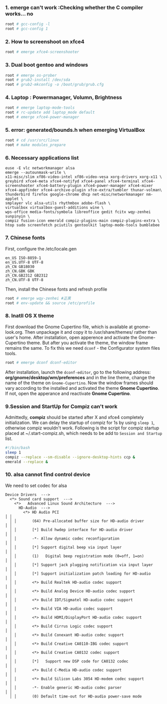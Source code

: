 ### 1. emerge can't work :Checking whether the C compiler works... no
```bash
root # gcc-config -l
root # gcc-config 1
```
### 2. How to screenshoot on xfce4
```bash
root # emerge xfce4-screenshooter
```
### 3. Dual boot gentoo and windows
```bash
root # emerge os-prober
root # grub2-install /dev/sda
root # grub2-mkconfig -o /boot/grub/grub.cfg
```

### 4. Laptop : Powermanager, Volumn, Brightness
```bash
root # emerge laptop-mode-tools
root # rc-update add laptop_mode default
root # emerge xfce4-power-manager
```
### 5. error: generated/bounds.h when emerging VirtualBox
```bash
root # cd /usr/src/linux
root # make modules_prepare
```
### 6. Necessary applications list
```
euse -E vlc networkmanager alsa
emerge --autounmask-write \
x11-misc/slim xf86-video-intel xf86-video-vesa xorg-drivers xorg-x11 \
greybird xfce4-meta xfce4-notifyd xfce4-panel xfce4-terminal xfce4-screenshooter xfce4-battery-plugin xfce4-power-manager xfce4-mixer xfce4-appfinder xfce4-archive-plugin xfce-extra/tumbler thunar-volman\
thunderbird firefox google-chrome dhcp net-misc/networkmanager nm-applet \
smplayer vlc alsa-utils rhythmbox adobe-flash \
virtualbox virtualbox-guest-additions wine \
wps-office media-fonts/symbola libreoffice gedit fcitx wqy-zenhei sunpinyin \
compiz fusion-icon emerald compiz-plugins-main compiz-plugins-extra \
htop sudo screenfetch pciutils gentoolkit laptop-mode-tools bumblebee 
```
### 7. Chinese fonts
First, configure the /etc/locale.gen
```
en_US ISO-8859-1
en_US.UTF-8 UTF-8
zh_CN GB18030
zh_CN.GBK GBK
zh_CN.GB2312 GB2312
zh_CN.UTF-8 UTF-8
```
Then, install the Chinese fonts and refresh profile
```bash
root # emerge wqy-zenhei #正黑
root # env-update && source /etc/profile
```
### 8. Inatll OS X theme
First download the Gnome Cupertino file, which is available at gnome-look.org. Then unpackage it and copy it to /usr/share/themes/ rather than user's home.
After installation, open apperence and activate the Gnome-Cupertino theme. But after you activate the theme, the window frame remains the same. To fix this we need `dconf` - the Configurator system files tools.
```bash
root # emerge dconf dconf-editor
```
After installation, launch the `dconf-editor`, go to the following address: **org/gnome/desktop/wm/preferences** and in the line theme, change the name of the theme on `Gnome-Cupertino`. 
Now the window frames should vary according to the installed and activated the theme **Gnome Cupertino**. If not, open the apperance and reactivate **Gnome Cupertino**.

### 9.Session and StartUp for **Compiz** can't work
Admittedly, **compiz** should be started after X and xfce4 completely initialization. We can delay the startup of compiz for 1s by using `sleep 1`, otherwise compiz wouldn't work.
Following is the script for compiz startup placed at ~/.start-compiz.sh, which needs to be add to `Session and Startup` list.
```bash
#!/bin/bash
sleep 1
compiz --replace --sm-disable --ignore-desktop-hints ccp &
emerald --replace &
```

### 10. alsa cannot find control device
We need to set codec for alsa
```
Device Drivers  ---> 
  <*> Sound card support  --->
    <*>   Advanced Linux Sound Architecture  --->  
      HD-Audio  --->
        <*> HD Audio PCI                                                             │ │  
  │ │       (64) Pre-allocated buffer size for HD-audio driver                           │ │  
  │ │       [*] Build hwdep interface for HD-audio driver                                │ │  
  │ │       -*- Allow dynamic codec reconfiguration                                      │ │  
  │ │       [*] Support digital beep via input layer                                     │ │  
  │ │       (1)   Digital beep registration mode (0=off, 1=on)                           │ │  
  │ │       [*] Support jack plugging notification via input layer                       │ │  
  │ │       [*] Support initialization patch loading for HD-audio                        │ │  
  │ │       <*> Build Realtek HD-audio codec support                                     │ │  
  │ │       <*> Build Analog Device HD-audio codec support                               │ │  
  │ │       <*> Build IDT/Sigmatel HD-audio codec support                                │ │  
  │ │       <*> Build VIA HD-audio codec support                                         │ │  
  │ │       <*> Build HDMI/DisplayPort HD-audio codec support                            │ │  
  │ │       <*> Build Cirrus Logic codec support                                         │ │  
  │ │       <*> Build Conexant HD-audio codec support                                    │ │  
  │ │       <*> Build Creative CA0110-IBG codec support                                  │ │  
  │ │       <*> Build Creative CA0132 codec support                                      │ │  
  │ │       [*]   Support new DSP code for CA0132 codec                                  │ │  
  │ │       <*> Build C-Media HD-audio codec support                                     │ │  
  │ │       <*> Build Silicon Labs 3054 HD-modem codec support                           │ │  
  │ │       -*- Enable generic HD-audio codec parser                                     │ │  
  │ │       (0) Default time-out for HD-audio power-save mode  
```
